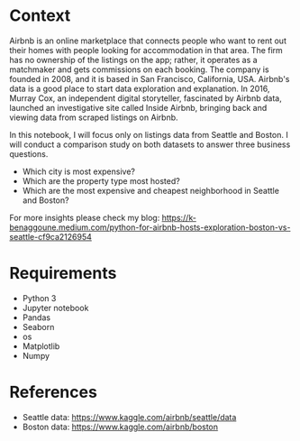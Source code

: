 # Context
Airbnb is an online marketplace that connects people who want to rent out their homes with people looking for accommodation in that area. The firm has no ownership of the listings on the app; rather, it operates as a matchmaker and gets commissions on each booking. The company is founded in 2008, and it is based in San Francisco, California, USA.
Airbnb's data is a good place to start data exploration and explanation. In 2016, Murray Cox, an independent digital storyteller, fascinated by Airbnb data, launched an investigative site called Inside Airbnb, bringing back and viewing data from scraped listings on Airbnb.

In this notebook, I will focus only on listings data from Seattle and Boston. I will conduct a comparison study on both datasets to answer three business questions.
* Which city is most expensive?
* Which are the property type most hosted?
* Which are the most expensive and cheapest neighborhood in Seattle and Boston?

For more insights please check my blog: https://k-benaggoune.medium.com/python-for-airbnb-hosts-exploration-boston-vs-seattle-cf9ca2126954

# Requirements
* Python 3
* Jupyter notebook
* Pandas
* Seaborn
* os
* Matplotlib
* Numpy

# References
* Seattle data: https://www.kaggle.com/airbnb/seattle/data
* Boston data: https://www.kaggle.com/airbnb/boston
